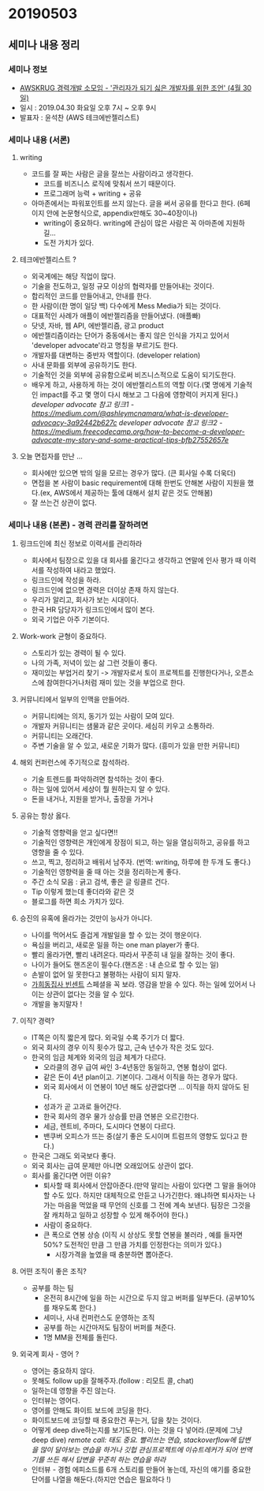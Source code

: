 # 20190503

## 세미나 내용 정리

### 세미나 정보

- [AWSKRUG 경력개발 소모임 - '관리자가 되기 싫은 개발자를 위한 조언' (4월 30일)](https://www.meetup.com/ko-KR/awskrug/events/249623607/)
- 일시 : 2019.04.30 화요일 오후 7시 ~ 오후 9시
- 발표자 : 윤석찬 (AWS 테크에반젤리스트)

### 세미나 내용 (서론)

1. writing

    - 코드를 잘 짜는 사람은 글을 잘쓰는 사람이라고 생각한다.
        - 코드를 비즈니스 로직에 맞춰서 쓰기 때문이다.
        - 프로그래머 능력 + writing + 공유 
    - 아마존에서는 파워포인트를 쓰지 않는다. 글을 써서 공유를 한다고 한다. (6페이지 안에 논문형식으로, appendix만해도 30~40장이나)
        - writing이 중요하다. writing에 관심이 많은 사람은 꼭 아마존에 지원하길...
        - 도전 가치가 있다.

1. 테크에반젤리스트 ?

    - 외국계에는 해당 직업이 많다.
    - 기술을 전도하고, 일정 규모 이상의 협력자를 만들어내는 것이다. 
    - 합리적인 코드를 만들어내고, 안내를 한다.
    - 한 사람이(한 명이 일당 백) 다수에게 Mess Media가 되는 것이다.
    - 대표적인 사례가 애플이 에반젤리즘을 만들어냈다. (애플빠)
    - 닷넷, 자바, 웹 API, 에반젤리즘, 광고 product
    - 에반젤리즘이라는 단어가 중동에서는 좋지 않은 인식을 가지고 있어서 'developer advocate'라고 명칭을 부르기도 한다.
    - 개발자를 대변하는 중반자 역할이다. (developer relation)
    - 사내 문화를 외부에 공유하기도 한다.
    - 기술적인 것을 외부에 공유함으로써 비즈니스적으로 도움이 되기도한다.
    - 배우게 하고, 사용하게 하는 것이 에반젤리스트의 역할 이다.(몇 명에게 기술적인 impact를 주고 몇 명이 다시 해보고 그 다음에 영향력이 커지게 된다.)
    *developer advocate 참고 링크1 - https://medium.com/@ashleymcnamara/what-is-developer-advocacy-3a92442b627c*
    *developer advocate 참고 링크2 - https://medium.freecodecamp.org/how-to-become-a-developer-advocate-my-story-and-some-practical-tips-bfb27552657e*

1. 오늘 면접자를 만난 ...

    - 회사에만 있으면 밖의 일을 모르는 경우가 많다. (큰 회사일 수록 더욱더)
    - 면접을 본 사람이 basic requirement에 대해 한번도 안해본 사람이 지원을 했다.(ex, AWS에서 제공하는 툴에 대해서 설치 같은 것도 안해봄)
    - 잘 쓰는건 상관이 없다.

### 세미나 내용 (본론) - 경력 관리를 잘하려면

1. 링크드인에 최신 정보로 이력서를 관리하라
    - 회사에서 팀장으로 있을 대 회사를 옮긴다고 생각하고 연말에 인사 평가 때 이력서를 작성하여 내라고 했었다.
    - 링크드인에 작성을 하라.
    - 링크드인에 없으면 경력은 더이상 존재 하지 않는다.
    - 우리가 알리고, 회사가 보는 시대이다.
    - 한국 HR 담당자가 링크드인에서 많이 본다.
    - 외국 기업은 아주 기본이다.

1. Work-work 균형이 중요하다.
    - 스토리가 있는 경력이 될 수 있다.
    - 나의 가족, 저녁이 있는 삶 그런 것들이 좋다.
    - 재미있는 부업거리 찾기 -> 개발자로서 토이 프로젝트를 진행한다거나, 오픈소스에 참여한다거나처럼 재미 있는 것을 부업으로 한다.

1. 커뮤니티에서 일부의 인맥을 만들어라.
    - 커뮤니티에는 의지, 동기가 있는 사람이 모여 있다.
    - 개발자 커뮤니티는 샘물과 같은 곳이다. 세심히 키우고 소통하라.
    - 커뮤니티는 오래간다.
    - 주변 기술을 알 수 있고, 새로운 기화가 많다. (흥미가 있을 만한 커뮤니티)

1. 해외 컨퍼런스에 주기적으로 참석하라.
    - 기술 트렌드를 파악하려면 참석하는 것이 좋다.
    - 하는 일에 있어서 세상이 뭘 원하는지 알 수 있다.
    - 돈을 내거나, 지원을 받거나, 출장을 가거나

1. 공유는 항상 옳다.
    - 기술적 영향력을 얻고 싶다면!!
    - 기술적인 영향력은 개인에게 장점이 되고, 하는 일을 열심히하고, 공유를 하고 영향을 줄 수 있다. 
    - 쓰고, 찍고, 정리하고 배워서 남주자. (번역: writing, 하루에 한 두개 도 좋다.)
    - 기술적인 영향력을 줄 때 아는 것을 정리하는게 좋다.
    - 주간 소식 모음 : 긁고 검색, 좋은 글 링클르 건다.
    - Tip 이렇게 했는데 좋더라와 같은 것
    - 블로그를 하면 희소 가치가 있다.

1. 승진의 유혹에 올라가는 것만이 능사가 아니다.
    - 나이를 먹어서도 즐겁게 개발일을 할 수 있는 것이 행운이다.
    - 욕심을 버리고, 새로운 일을 하는 one man player가 좋다.
    - 빨리 올라가면, 빨리 내려온다. 따라서 꾸준히 내 일을 잘하는 것이 좋다.
    - 나이가 들어도 핸즈온이 필수다.(핸즈온 : 내 손으로 할 수 있는 일)
    - 손발이 없어 일 못한다고 불평하는 사람이 되지 말자.
    - [가희동집사 빈센트](https://m.post.naver.com/viewer/postView.nhn?volumeNo=19358181&memberNo=43865038&vType=VERTICAL) 스페셜을 꼭 보라. 영감을 받을 수 있다. 하는 일에 있어서 나이는 상관이 없다는 것을 알 수 있다.
    - 개발을 놓지말자 !

1. 이직? 경력?
    - IT쪽은 이직 짧은게 많다. 외국일 수록 주기가 더 짧다.
    - 외국 회사의 경우 이직 횟수가 많고, 근속 년수가 작은 것도 있다.
    - 한국의 임금 체계와 외국의 임금 체계가 다르다.
        - 오라클의 경우 급여 싸인 3-4년동안 동일하고, 연봉 협상이 없다.
        - 같은 돈이 4년 plan이고. 기본이다. 그래서 이직을 하는 경우가 많다.
        - 외국 회사에서 이 연봉이 10년 해도 상관없다면 ... 이직을 하지 않아도 된다.
        - 성과가 곧 고과로 들어간다.
        - 한국 회사의 경우 물가 상승률 만큼 연봉은 오르긴한다.
        - 세금, 렌트비, 주마다, 도시마다 연봉이 다르다.
        - 밴쿠버 오피스가 뜨는 중(살기 좋은 도시이며 트럼프의 영향도 있다고 한다.)
    - 한국은 그래도 외국보다 좋다.
    - 외국 회사는 급여 문제만 아니면 오래있어도 상관이 없다.
    - 회사를 옮긴다면 어떤 이유?
        - 퇴사할 때 회사에서 안잡아준다.(만약 말리는 사람이 있다면 그 말을 들어야할 수도 있다. 하지만 대체적으로 안듣고 나가긴한다. 왜냐하면 퇴사자는 나가는 마음을 먹었을 때 무언의 신호를 그 전에 계속 보낸다. 팀장은 그것을 잘 캐치하고 일하고 성장할 수 있게 해주어야 한다.)
        - 사람이 중요하다.
        - 큰 폭으로 연봉 상승 (이직 시 상상도 못할 연봉을 불러라 , 예를 들자면 50%? 도전적인 만큼 그 만큼 가치를 인정한다는 의미가 있다.)
            - 시장가격을 높였을 때 충분하면 뽑아준다.

1. 어떤 조직이 좋은 조직?
    - 공부를 하는 팀
        - 온전히 8시간에 일을 하는 시간으로 두지 않고 버퍼를 일부든다. (공부10%를 채우도록 한다.)
        - 세미나, 사내 컨퍼런스도 운영하는 조직
        - 공부를 하는 시간마저도 팀장이 버퍼를 쳐준다.
        - 1명 MM을 전체를 돌린다.

1. 외국계 회사 - 영어 ?
    - 영어는 중요하지 않다.
    - 못해도 follow up을 잘해주자.(follow : 리모트 콜, chat)
    - 일하는데 영향을 주진 않는다. 
    - 인터뷰는 영어다.
    - 영어를 안해도 화이트 보드에 코딩을 한다.
    - 화이트보드에 코딩할 때 중요한건 푸는거, 답을 찾는 것이다.
    - 어떻게 deep dive하는지를 보기도한다. 아는 것을 다 넣어라.(문제에 그냥 deep dive)
    *remote call: 태도 중요. 빨리쓰는 연습, stackoverflow에 답변을 많이 달아보는 연습을 하거나 깃헙 관심프로젝트에 이슈트레커가 되어 번역기를 쓰든 해서 답변을 꾸준히 하는 연습을 하라*
    - 인터뷰 - 경험 에피소드를 6개 스토리를 만들어 놓는데, 자신의 얘기를 중요한 단어를 나열을 해둔다.(하지만 연습은 필요하다 !)